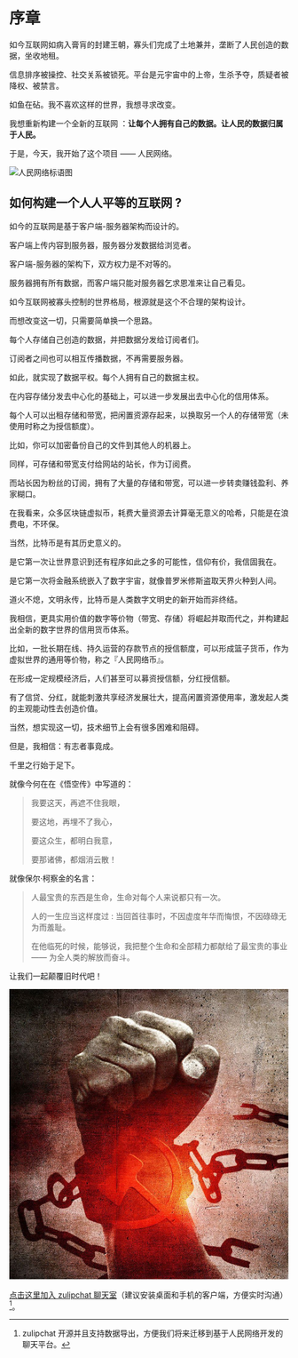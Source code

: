# 序章

如今互联网如病入膏肓的封建王朝，寡头们完成了土地兼并，垄断了人民创造的数据，坐收地租。

信息排序被操控、社交关系被锁死。平台是元宇宙中的上帝，生杀予夺，质疑者被降权、被禁言。

如鱼在砧。我不喜欢这样的世界，我想寻求改变。

我想重新构建一个全新的互联网 ：**让每个人拥有自己的数据。让人民的数据归属于人民。**

于是，今天，我开始了这个项目 —— 人民网络。

![人民网络标语图](/slogan.svg)

## 如何构建一个人人平等的互联网 ?

如今的互联网是基于客户端-服务器架构而设计的。

客户端上传内容到服务器，服务器分发数据给浏览者。

客户端-服务器的架构下，双方权力是不对等的。

服务器拥有所有数据，而客户端只能对服务器乞求恩准来让自己看见。

如今互联网被寡头控制的世界格局，根源就是这个不合理的架构设计。

而想改变这一切，只需要简单换一个思路。

每个人存储自己创造的数据，并把数据分发给订阅者们。

订阅者之间也可以相互传播数据，不再需要服务器。

如此，就实现了数据平权。每个人拥有自己的数据主权。

在内容存储分发去中心化的基础上，可以进一步发展出去中心化的信用体系。

每个人可以出租存储和带宽，把闲置资源存起来，以换取另一个人的存储带宽（未使用时称之为授信额度）。

比如，你可以加密备份自己的文件到其他人的机器上。

同样，可存储和带宽支付给网站的站长，作为订阅费。

而站长因为粉丝的订阅，拥有了大量的存储和带宽，可以进一步转卖赚钱盈利、养家糊口。

在我看来，众多区块链虚拟币，耗费大量资源去计算毫无意义的哈希，只能是在浪费电，不环保。

当然，比特币是有其历史意义的。

是它第一次让世界意识到还有程序如此之多的可能性，信仰有价，我信固我在。

是它第一次将金融系统嵌入了数字宇宙，就像普罗米修斯盗取天界火种到人间。

道火不熄，文明永传，比特币是人类数字文明史的新开始而非终结。

我相信，更具实用价值的数字等价物（带宽、存储）将崛起并取而代之，并构建起出全新的数字世界的信用货币体系。

比如，一批长期在线、持久运营的存款节点的授信额度，可以形成篮子货币，作为虚拟世界的通用等价物，称之『人民网络币』。

在形成一定规模经济后，人们甚至可以募资授信额，分红授信额。

有了信贷、分红，就能刺激共享经济发展壮大，提高闲置资源使用率，激发起人类的主观能动性去创造价值。

当然，想实现这一切，技术细节上会有很多困难和阻碍。

但是，我相信：有志者事竟成。

千里之行始于足下。

就像今何在在《悟空传》中写道的：

> 我要这天，再遮不住我眼，
>
> 要这地，再埋不了我心，
>
> 要这众生，都明白我意，
>
> 要那诸佛，都烟消云散！

就像保尔·柯察金的名言：

> 人最宝贵的东西是生命，生命对每个人来说都只有一次。
>
> 人的一生应当这样度过 : 当回首往事时，不因虚度年华而悔恨，不因碌碌无为而羞耻。
>
> 在他临死的时候，能够说，我把整个生命和全部精力都献给了最宝贵的事业 —— 为全人类的解放而奋斗。

让我们一起颠覆旧时代吧！

![](https://raw.githubusercontent.com/gcxfd/img/gh-pages/1.jpg)

[点击这里加入 zulipchat 聊天室](https://rmw.zulipchat.com)（建议安装桌面和手机的客户端，方便实时沟通）[^1]。

[^1]: zulipchat 开源并且支持数据导出，方便我们将来迁移到基于人民网络开发的聊天平台。